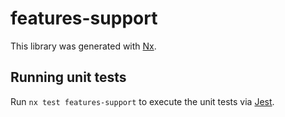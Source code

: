 # features-support

This library was generated with [Nx](https://nx.dev).

## Running unit tests

Run `nx test features-support` to execute the unit tests via [Jest](https://jestjs.io).
